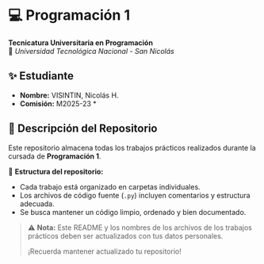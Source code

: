 # 💻 Programación 1  
**Tecnicatura Universitaria en Programación**  
📍 *Universidad Tecnológica Nacional - San Nicolás*  

## ✨ Estudiante  
- **Nombre:** VISINTIN, Nicolás H.
- **Comisión:** M2025-23 *

## 📂 Descripción del Repositorio  
Este repositorio almacena todas los trabajos prácticos realizados durante la cursada de **Programación 1**.  

📌 **Estructura del repositorio:**  
- Cada trabajo está organizado en carpetas individuales.  
- Los archivos de código fuente (`.py`) incluyen comentarios y estructura adecuada.  
- Se busca mantener un código limpio, ordenado y bien documentado.  

> ⚠️ **Nota:** Este README y los nombres de los archivos de los trabajos prácticos deben ser actualizados con tus datos personales.
> 
> ¡Recuerda mantener actualizado tu repositorio!


